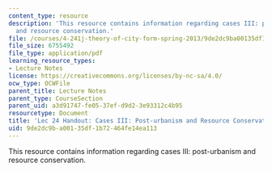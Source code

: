 ```yaml
---
content_type: resource
description: 'This resource contains information regarding cases III: post-urbanism
  and resource conservation.'
file: /courses/4-241j-theory-of-city-form-spring-2013/9de2dc9ba00135df1b72464fe14ea113_MIT4_241JS13_handout24.pdf
file_size: 6755492
file_type: application/pdf
learning_resource_types:
- Lecture Notes
license: https://creativecommons.org/licenses/by-nc-sa/4.0/
ocw_type: OCWFile
parent_title: Lecture Notes
parent_type: CourseSection
parent_uid: a3d91747-fe05-37ef-d9d2-3e93312c4b95
resourcetype: Document
title: 'Lec 24 Handout: Cases III: Post-urbanism and Resource Conservation'
uid: 9de2dc9b-a001-35df-1b72-464fe14ea113
---
```

This resource contains information regarding cases III: post-urbanism and resource conservation.